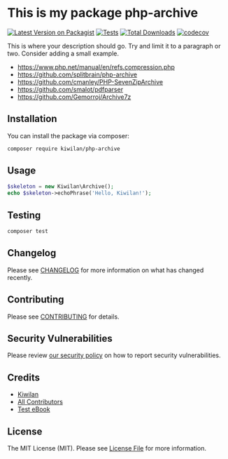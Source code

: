 # This is my package php-archive

[![Latest Version on Packagist](https://img.shields.io/packagist/v/kiwilan/php-archive.svg?style=flat-square)](https://packagist.org/packages/kiwilan/php-archive)
[![Tests](https://img.shields.io/github/actions/workflow/status/kiwilan/php-archive/run-tests.yml?branch=main&label=tests&style=flat-square)](https://github.com/kiwilan/php-archive/actions/workflows/run-tests.yml)
[![Total Downloads](https://img.shields.io/packagist/dt/kiwilan/php-archive.svg?style=flat-square)](https://packagist.org/packages/kiwilan/php-archive)
[![codecov](https://codecov.io/gh/kiwilan/php-archive/branch/main/graph/badge.svg?token=P9XIK2KV9G)](https://codecov.io/gh/kiwilan/php-archive)

This is where your description should go. Try and limit it to a paragraph or two. Consider adding a small example.

-   <https://www.php.net/manual/en/refs.compression.php>
-   <https://github.com/splitbrain/php-archive>
-   <https://github.com/cmanley/PHP-SevenZipArchive>
-   <https://github.com/smalot/pdfparser>
-   <https://github.com/Gemorroj/Archive7z>

## Installation

You can install the package via composer:

```bash
composer require kiwilan/php-archive
```

## Usage

```php
$skeleton = new Kiwilan\Archive();
echo $skeleton->echoPhrase('Hello, Kiwilan!');
```

## Testing

```bash
composer test
```

## Changelog

Please see [CHANGELOG](CHANGELOG.md) for more information on what has changed recently.

## Contributing

Please see [CONTRIBUTING](https://github.com/spatie/.github/blob/main/CONTRIBUTING.md) for details.

## Security Vulnerabilities

Please review [our security policy](../../security/policy) on how to report security vulnerabilities.

## Credits

-   [Kiwilan](https://github.com/kiwilan)
-   [All Contributors](../../contributors)
-   [Test eBook](https://deslivresencommuns.org/post/grisebouille/)

## License

The MIT License (MIT). Please see [License File](LICENSE.md) for more information.
